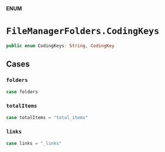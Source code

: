 **ENUM**

# `FileManagerFolders.CodingKeys`

```swift
public enum CodingKeys: String, CodingKey
```

## Cases
### `folders`

```swift
case folders
```

### `totalItems`

```swift
case totalItems = "total_items"
```

### `links`

```swift
case links = "_links"
```
